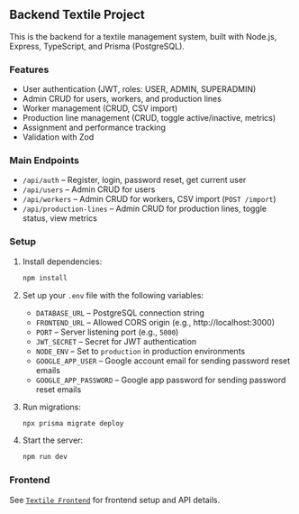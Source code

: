 ## Backend Textile Project

This is the backend for a textile management system, built with Node.js, Express, TypeScript, and Prisma (PostgreSQL).

### Features
- User authentication (JWT, roles: USER, ADMIN, SUPERADMIN)
- Admin CRUD for users, workers, and production lines
- Worker management (CRUD, CSV import)
- Production line management (CRUD, toggle active/inactive, metrics)
- Assignment and performance tracking
- Validation with Zod

### Main Endpoints
- `/api/auth` – Register, login, password reset, get current user
- `/api/users` – Admin CRUD for users
- `/api/workers` – Admin CRUD for workers, CSV import (`POST /import`)
- `/api/production-lines` – Admin CRUD for production lines, toggle status, view metrics

### Setup
1. Install dependencies:
   ```bash
   npm install
   ```
2. Set up your `.env` file with the following variables:

   - `DATABASE_URL` – PostgreSQL connection string
   - `FRONTEND_URL` – Allowed CORS origin (e.g., http://localhost:3000)
   - `PORT` – Server listening port (e.g., `5000`)
   - `JWT_SECRET` – Secret for JWT authentication
   - `NODE_ENV` – Set to `production` in production environments
   - `GOOGLE_APP_USER` – Google account email for sending password reset emails
   - `GOOGLE_APP_PASSWORD` – Google app password for sending password reset emails

3. Run migrations:
   ```bash
   npx prisma migrate deploy
   ```
4. Start the server:
   ```bash
   npm run dev
   ```

###  Frontend
See [`Textile Frontend`](https://github.com/Njahi98/textile-frontend) for frontend setup and API details.